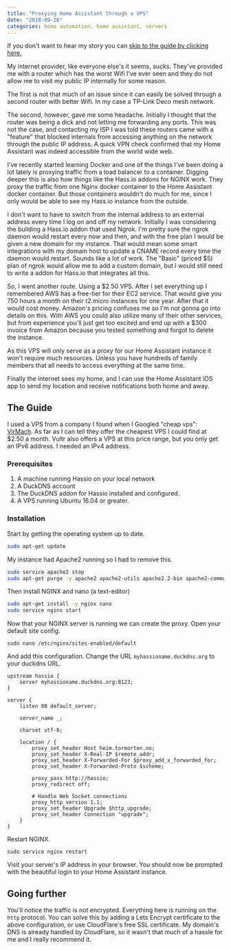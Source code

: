 ```yaml
---
title: "Proxying Home Assistant through a VPS"
date: "2018-09-26"
categories: home automation, home assistant, servers
---
```


If you don't want to hear my story you can [skip to the guide by clicking here.](#the-guide)

My internet provider, like everyone else's it seems, sucks. They've provided me with a router which has the worst Wifi I've ever seen and they do not allow me to visit my public IP internally for some reason. 

The first is not that much of an issue since it can easily be solved through a second router with better Wifi. In my case a TP-Link Deco mesh network.

The second, however, gave me some headache. Initially I thought that the router was being a dick and not letting me forwarding any ports. This was not the case, and contacting my ISP I was told these routers came with a "feature" that blocked internals from accessing anything on the network through the public IP address. A quick VPN check confirmed that my Home Assistant was indeed accessible from the world wide web. 

I've recently started learning Docker and one of the things I've been doing a lot lately is proxying traffic from a load balancer to a container. Digging deeper this is also how things like the Hass.io addons for NGINX work. They proxy the traffic from one Nginx docker container to the Home Assistant docker container. But those containers wouldn't do much for me, since I only would be able to see my Hass.io instance from the outside. 

I don't want to have to switch from the internal address to an external address every time I log on and off my network. Initially I was considering the building a Hass.io addon that used Ngrok. I'm pretty sure the ngrok daemon would restart every now and then, and with the free plan I would be given a new domain for my instance. That would mean some smart integrations with my domain host to update a CNAME record every time the daemon would restart. Sounds like a lot of work. The "Basic" (priced $5) plan of ngrok would allow me to add a custom domain, but I would still need to write a addon for Hass.io that integrates all this.

So, I went another route. Using a $2.50 VPS. After I set everything up I remembered AWS has a free-tier for their EC2 service. That would give you 750 hours a month on their t2.micro instances for one year. After that it would cost money. Amazon's pricing confuses me so I'm not gonna go into details on this. With AWS you could also utilize many of their other services, but from experience you'll just get too excited and end up with a $300 invoice from Amazon because you tested something and forgot to delete the instance. 

As this VPS will only serve as a proxy for our Home Assistant instance it won't require much resources. Unless you have hundreds of family members that all needs to access everything at the same time.

Finally the internet sees my home, and I can use the Home Assistant iOS app to send my location and receive notifications both home and away. 

## The Guide ##

I used a VPS from a company I found when I Googled "cheap vps": [VirMach](https://billing.virmach.com/aff.php?aff=5327). As far as I can tell they offer the cheapest VPS I could find at $2.50 a month. Vultr also offers a VPS at this price range, but you only get an IPv6 address. I needed an IPv4 address.

### Prerequisites 

1. A machine running Hassio on your local network
2. A DuckDNS account
3. The DuckDNS addon for Hassio installed and configured.
4. A VPS running Ubuntu 16.04 or greater.

### Installation

Start by getting the operating system up to date. 
```sh
sudo apt-get update
```

My instance had Apache2 running so I had to remove this.
```sh
sudo service apache2 stop
sudo apt-get purge -y apache2 apache2-utils apache2.2-bin apache2-common
```

Then install NGINX and nano (a text-editor)
```sh
sudo apt-get install -y nginx nano
sudo service nginx start
```

Now that your NGINX server is running we can create the proxy. Open your default site config.
```
sudo nano /etc/nginx/sites-enabled/default
```

And add this configuration. Change the URL `myhassioname.duckdns.org` to your duckdns URL.
```
upstream hassio {
    server myhassioname.duckdns.org:8123;
}

server {
    listen 80 default_server;

    server_name _;

    charset utf-8;

    location / {
        proxy_set_header Host heim.tormorten.no;
        proxy_set_header X-Real-IP $remote_addr;
        proxy_set_header X-Forwarded-For $proxy_add_x_forwarded_for;
        proxy_set_header X-Forwarded-Proto $scheme;

        proxy_pass http://hassio;
        proxy_redirect off;

        # Handle Web Socket connections
        proxy_http_version 1.1;
        proxy_set_header Upgrade $http_upgrade;
        proxy_set_header Connection "upgrade";
    }
}
```

Restart NGINX. 
```
sudo service nginx restart
```

Visit your server's IP address in your browser. You should now be prompted with the beautiful login to your Home Assistant instance.

## Going further

You'll notice the traffic is not encrypted. Everything here is running on the `http` protocol. You can solve this by adding a Lets Encrypt certificate to the above configuration, or use CloudFlare's free SSL certificate. My domain's DNS is already handled by CloudFlare, so it wasn't that much of a hassle for me and I really recommend it.


